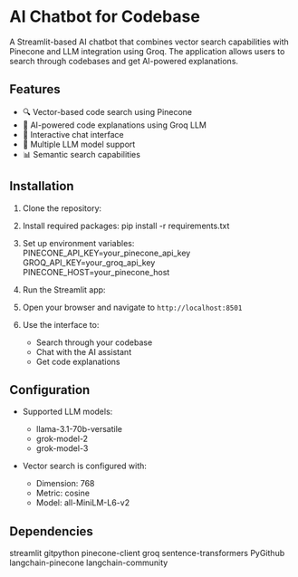 # AI Chatbot for Codebase

A Streamlit-based AI chatbot that combines vector search capabilities with Pinecone and LLM integration using Groq. The application allows users to search through codebases and get AI-powered explanations.

## Features

- 🔍 Vector-based code search using Pinecone
- 🤖 AI-powered code explanations using Groq LLM
- 💬 Interactive chat interface
- 🔄 Multiple LLM model support
- 📊 Semantic search capabilities

## Installation

1. Clone the repository:
2. Install required packages:
    pip install -r requirements.txt
4. Set up environment variables:
    PINECONE_API_KEY=your_pinecone_api_key
    GROQ_API_KEY=your_groq_api_key
    PINECONE_HOST=your_pinecone_host
5. Run the Streamlit app:
    

6. Open your browser and navigate to `http://localhost:8501`

7. Use the interface to:
   - Search through your codebase
   - Chat with the AI assistant
   - Get code explanations

## Configuration

- Supported LLM models:
  - llama-3.1-70b-versatile
  - grok-model-2
  - grok-model-3

- Vector search is configured with:
  - Dimension: 768
  - Metric: cosine
  - Model: all-MiniLM-L6-v2

## Dependencies
streamlit
gitpython
pinecone-client
groq
sentence-transformers
PyGithub
langchain-pinecone
langchain-community

